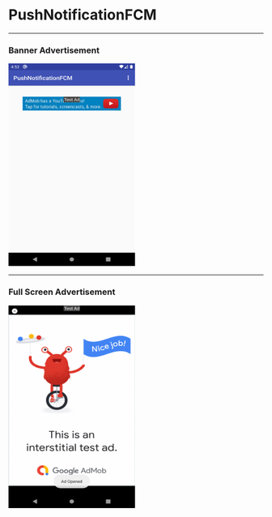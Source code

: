 #  PushNotificationFCM
------------------------------------------------
### Banner Advertisement

<img src="images/BannerAdvertisement.png" width="250" height="400">

----------------------------------------------
### Full Screen Advertisement

<img src="images/FullScreenAdvertisment.png" width="250" height="400">
